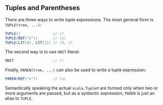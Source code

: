 Tuples and Parentheses
----------------------

There are three ways to write tuple expressions. The most general form is `TUPLE(tree, ...)`:

```scala
TUPLE()               // ()
TUPLE(REF("x"))       // (x)
TUPLE(LIT(0), LIT(1)) // (0, 1)
```

The second way is to use `UNIT` literal:

```scala
UNIT                  // ()
```

Finally, `PAREN(tree, ...)` can also be used to write a tuple expression:

```scala
PAREN(REF("x"))       // (x)
```

Semantically speaking the actual `scala.Tuple`_n_ are formed only when two or more arguments are passed, but as a syntactic expression, `PAREN` is just an alias to `TUPLE`.
